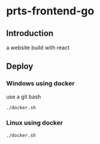 # prts-frontend-go

## Introduction

a website build with react

## Deploy

### Windows using docker

use a git bash

```bash
./docker.sh
```

### Linux using docker

```bash
./docker.sh
```

